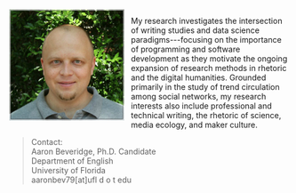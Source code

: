 <img src="./images/headshot1_medium.jpg" align="left" style="display:inline;margin:2px 12px 0px 0px;"/>

My research investigates the intersection of writing studies and data science paradigms---focusing on the importance of programming and software development as they motivate the ongoing expansion of research methods in rhetoric and the digital humanities. Grounded primarily in the study of trend circulation among social networks, my research interests also include professional and technical writing, the rhetoric of science, media ecology, and maker culture.


> Contact:  
> Aaron Beveridge, Ph.D. Candidate  
> Department of English  
> University of Florida  
> aaronbev79[at]ufl d o t edu
